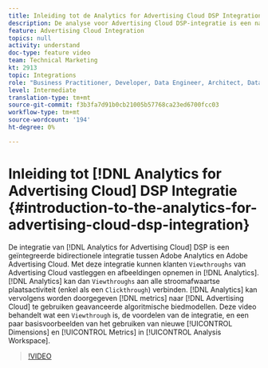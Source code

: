 ```yaml
---
title: Inleiding tot de Analytics for Advertising Cloud DSP Integration
description: De analyse voor Advertising Cloud DSP-integratie is een native bidirectionele integratie tussen Adobe Analytics en Adobe Advertising Cloud. Met deze integratie kunnen klanten Viewthrough van Advertising Cloud en impressies vastleggen in Analytics. Analytics kan dan de Viewthrough met alle stroomafwaartse plaatsactiviteit (enkel als een Clickthrough) verbinden. Analytics kan dan metriek teruggeven aan Advertising Cloud voor gebruik in geavanceerde algoritmische biedmodellen. In deze video worden de voordelen van de integratie besproken, evenals enkele basisvoorbeelden van het gebruik van de nieuwe Dimension/metriek in Analysis Workspace.
feature: Advertising Cloud Integration
topics: null
activity: understand
doc-type: feature video
team: Technical Marketing
kt: 2913
topic: Integrations
role: "Business Practitioner, Developer, Data Engineer, Architect, Data Architect, Administrator, Leader"
level: Intermediate
translation-type: tm+mt
source-git-commit: f3b3fa7d91b0cb21005b57768ca23ed6700fcc03
workflow-type: tm+mt
source-wordcount: '194'
ht-degree: 0%

---
```



# Inleiding tot [!DNL Analytics for Advertising Cloud] DSP Integratie {#introduction-to-the-analytics-for-advertising-cloud-dsp-integration}

De integratie van [!DNL Analytics for Advertising Cloud] DSP is een geïntegreerde bidirectionele integratie tussen Adobe Analytics en Adobe Advertising Cloud. Met deze integratie kunnen klanten `Viewthroughs` van Advertising Cloud vastleggen en afbeeldingen opnemen in [!DNL Analytics]. [!DNL Analytics] kan dan  `Viewthroughs` aan alle stroomafwaartse plaatsactiviteit (enkel als een  `Clickthrough`) verbinden. [!DNL Analytics] kan vervolgens worden doorgegeven  [!DNL metrics] naar  [!DNL Advertising Cloud] te gebruiken geavanceerde algoritmische biedmodellen. Deze video behandelt wat een `Viewthrough` is, de voordelen van de integratie, en een paar basisvoorbeelden van het gebruiken van nieuwe [!UICONTROL Dimensions] en [!UICONTROL Metrics] in [!UICONTROL Analysis Workspace].

>[!VIDEO](https://video.tv.adobe.com/v/27237/?quality=9)
